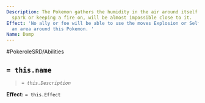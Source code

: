 ```yaml
---
Description: The Pokemon gathers the humidity in the air around itself. Lighting a
  spark or keeping a fire on, will be almost impossible close to it.
Effect: 'No ally or foe will be able to use the moves Explosion or Self-Destruct in
  an area around this Pokemon. '
Name: Damp
---
```


#PokeroleSRD/Abilities

## `= this.name`

> *`= this.Description`*

**Effect:** `= this.Effect`
